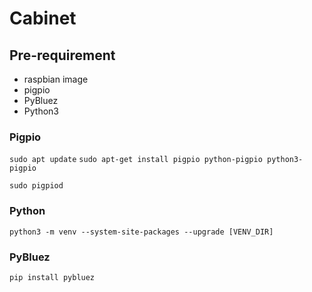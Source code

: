 # Cabinet

## Pre-requirement

- raspbian image
- pigpio
- PyBluez
- Python3

### Pigpio

`sudo apt update`
`sudo apt-get install pigpio python-pigpio python3-pigpio`

`sudo pigpiod`

### Python

`python3 -m venv --system-site-packages --upgrade [VENV_DIR]`

### PyBluez

`pip install pybluez`

